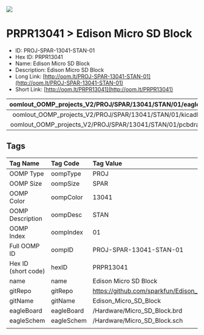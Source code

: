 


  
![][im]
# PRPR13041 > Edison Micro SD Block

- ID: PROJ-SPAR-13041-STAN-01
- Hex ID: PRPR13041
- Name: Edison Micro SD Block
- Description: Edison Micro SD Block
- Long Link: [http://oom.lt/PROJ-SPAR-13041-STAN-01](http://oom.lt/PROJ-SPAR-13041-STAN-01)
- Short Link: [http://oom.lt/PRPR13041](http://oom.lt/PRPR13041)
  

|oomlout_OOMP_projects_V2/PROJ/SPAR/13041/STAN/01/eagleImage.png|oomlout_OOMP_projects_V2/PROJ/SPAR/13041/STAN/01/eagleSchemImage.png|oomlout_OOMP_projects_V2/PROJ/SPAR/13041/STAN/01/kicadPcb3dFront.png|oomlout_OOMP_projects_V2/PROJ/SPAR/13041/STAN/01/kicadPcb3dBack.png|
| :---: | :---: | :---: | :---: |
|oomlout_OOMP_projects_V2/PROJ/SPAR/13041/STAN/01/kicadPcb3d.png|oomlout_OOMP_projects_V2/PROJ/SPAR/13041/STAN/01/bomBack.png|oomlout_OOMP_projects_V2/PROJ/SPAR/13041/STAN/01/bomFront.png|oomlout_OOMP_projects_V2/PROJ/SPAR/13041/STAN/01/pcbdraw.svg|
|oomlout_OOMP_projects_V2/PROJ/SPAR/13041/STAN/01/pcbdrawBack.svg||||

## Tags
  

|Tag Name|Tag Code|Tag Value|
| :--- | :--- | :--- |
|OOMP Type|oompType|PROJ|
|OOMP Size|oompSize|SPAR|
|OOMP Color|oompColor|13041|
|OOMP Description|oompDesc|STAN|
|OOMP Index|oompIndex|01|
|Full OOMP ID|oompID|PROJ-SPAR-13041-STAN-01|
|Hex ID (short code)|hexID|PRPR13041|
|name|name|Edison Micro SD Block|
|gitRepo|gitRepo|https://github.com/sparkfun/Edison_Micro_SD_Block|
|gitName|gitName|Edison_Micro_SD_Block|
|eagleBoard|eagleBoard|/Hardware/Micro_SD_Block.brd|
|eagleSchem|eagleSchem|/Hardware/Micro_SD_Block.sch|
||||



[im]: PROJ/SPAR/13041/STAN/01/kicadPcb3d_450.png
